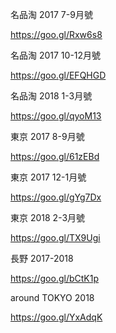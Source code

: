 名品淘 2017 7-9月號

https://goo.gl/Rxw6s8

名品淘 2017 10-12月號

https://goo.gl/EFQHGD

名品淘 2018 1-3月號

https://goo.gl/qyoM13

東京 2017 8-9月號

https://goo.gl/61zEBd

東京 2017 12-1月號

https://goo.gl/gYg7Dx

東京 2018 2-3月號

https://goo.gl/TX9Ugi

長野 2017-2018

https://goo.gl/bCtK1p

around TOKYO 2018

https://goo.gl/YxAdqK
